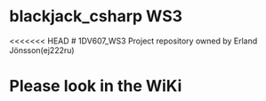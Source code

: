 # blackjack_csharp WS3

<<<<<<< HEAD
﻿# 1DV607_WS3
Project repository owned by  Erland Jönsson(ej222ru)

# Please look in the WiKi


